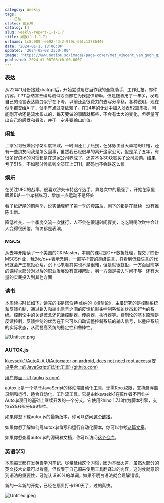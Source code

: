 ```yaml
---
category: Weekly
tags:
  - 总结
status: 已发布
catalog: []
slug: weekly-report-1-1-1-7
title: 周报(1.1-1.7)
urlname: 1c8c009f-e692-4342-9f9c-66fc13786446
date: '2024-01-11 18:06:00'
updated: '2024-05-08 23:04:00'
image: 'https://www.notion.so/images/page-cover/met_vincent_van_gogh_ginoux.jpg'
published: 2024-01-08T08:00:00.000Z
---
```


### 表达


从22年11月份接触chatgpt后，开始尝试用它当作我的全能助手，工作汇报，邮件内容，PPT总结甚至编码测试方面都在为我提供帮助，但是随着用了一年多，发现自己的语言表达能力似乎在下降，以前还会很费力的去写分享稿，各种说明，现在似乎都交给AI了，似乎有点过度依赖了。在24年的计划中加入发表52篇周报，可能刚开始还是流水账式的，每天要做的事情就那些，不会有太大的变化，但尽量写出自己的感受和看法，并不一定非要输出价值。


### 闲扯


上家公司被爆出停发年度绩效，一时间还上了热搜，在脉脉里铺天盖地的吐槽，还有一些朋友问我是怎么回事，虽然我已经很早的离开这家公司，但是呆了五年，有很多好的坏的习惯都是在这家公司养成了，还差不多30块钱买了公司股票，结果亏了51%，不如那时候拿钱全部压上ETH，起码也不会跌这么惨


### 娱乐


在关注UFC的战事，很喜欢沙夫卡特这个选手，算是次中的最强了，开始在家里跟着B站一个up猪练习，增加一点运动不是坏处


看了纸牌屋的前两季，说实话理解了第一季的套路后，剩下的都是在延续，没有推陈出新。


降低社交，一个季度交流一次就行，人不会在很短时间骤变，吃吃喝喝吹吹牛会让人变得很厌倦，每次都是表演。


### MSCS


从去年开始读了一个美国的CS Master，本周的课程是C++数据处理，提交了四份MSCS作业，我对c/c++表示恐惧，一直写托管的高级语言，在看到低级语言的代码就会产生抗拒心理，沉下心来看其实也不是很难，但是就很抗拒，一方面目前学的课程大部分对以后的职业发展没有直接帮助，另一方面是投入时间不够，还有大量的实践投入到其他方面


### 读书


本周读书时长如下，读完的书是诺伯特·维纳的《控制论》，主要研究的是控制系统和反馈机制，通过输入和输出信号之间的反馈机制来控制系统的状态和行为的系统。控制论中的关键概念还包括控制器、传感器、执行器等。控制论的基本原理是反馈控制，反馈控制的优势在于它可以自动调整控制系统的输入信号，以适应系统的实际状态，从而提高系统的稳定性和鲁棒性。


![Untitled.png](https://prod-files-secure.s3.us-west-2.amazonaws.com/5d24fe63-e567-4804-86f9-9fdc62e13082/4d744901-b410-4924-8554-36cce6e9aab7/Untitled.png?X-Amz-Algorithm=AWS4-HMAC-SHA256&X-Amz-Content-Sha256=UNSIGNED-PAYLOAD&X-Amz-Credential=ASIAZI2LB4663LUMY7DD%2F20250226%2Fus-west-2%2Fs3%2Faws4_request&X-Amz-Date=20250226T053910Z&X-Amz-Expires=3600&X-Amz-Security-Token=IQoJb3JpZ2luX2VjEBkaCXVzLXdlc3QtMiJHMEUCIAsdjlUJz3dxmvwUGCwz5VwalxrJLa6Tv7WtyQ7BQs9lAiEApxisQY2L6P3pe5yLxykBA62fo%2FjMvut5CSIGcVmFmyUq%2FwMIURAAGgw2Mzc0MjMxODM4MDUiDOM2C8nc6Bw4iFL4GCrcA8gYOiIZ72z0709ANgZ%2FDaX3YRiYQYw6buiUYcRFwFh0%2FzzLZTixfdDT2mMWsYWbt0%2FXvNRWN4UIeOCuQnqiHmqOj0zWdUglzkJAM9VpwF5Rhp0nbSqLyx2F55Sq5izRYw2j0Iy9QSYx%2BaPtVHPHws0DVcgWV4ArcRy9B0q7o829q2jbbxpHCIkfdPsf5NSZqBMCACKbqCZj089ct%2FFt%2B9IZsNNE9HUZOj8vnwF1g%2BWkV%2B5fphBhi3SS0V3lFwvj0FGQTYpwoQGIX9uUBnnFsDtXkn2RNfBFpYtgPucpi12ccwL6F7ewF4J35HA25jlyzYj2YYAxC2xPnK8O8HBExqkFmpIn5WrHRIdQSD6yM4P9gaNrzfInBWsdE3bO0sEpW7thUlcNq3qrsuFYJE7u6lHaW%2FY4SGilnNPD8aFxEjOP60FrVdJjjkyLN47vZoi1vdLieJXeWaLNbfhZ6Yll6W8CytNicxmRD6x%2FNhLSaHCPxnppvmafMWT2dwYiZj9rl%2FIclG6qixAZfZMTFC9DQXOk%2BAheVbpWgOhCP%2BoO%2FdL1ke8uVpUSeGiMiM5sqLz2IKDzvBNYsdVUZSPSZvVfxFBX19PYN7D5%2FOiy3p%2Bf0loJu2XYVdlMR3gm0Q9fMPi7%2Bb0GOqUBEBlVv2JJmjMlXQa29szkjd15tEXIfOSQgotou6uwYhOhUOkoj1YuuceJsDZtEvn4dZ2eRssEEpWS1b5yJcD7ABCHV0ndXMgZNG90DFbF%2BWBDZjyvbgsIbtZeQOWB8HrWfh3%2F9%2F5LOYi4fF3X3Zy2uFYJLQKap5hW2aoko3TxW069XNdnSHRWPuiK6iNe%2FSCffEOyUAlFwlApnk8aHsjkov7yVy3p&X-Amz-Signature=884c4a7a832ba2bb3444b23dff40d44544c5502ff9844840d3ac2a41b5d51be9&X-Amz-SignedHeaders=host&x-id=GetObject)


### AUTOX.js


[kkevsekk1/AutoX: A UiAutomator on android, does not need root access(安卓平台上的JavaScript自动化工具) (github.com)](https://github.com/kkevsekk1/AutoX)


[用户界面 - UI (autoxjs.com)](http://doc.autoxjs.com/#/ui)


autox.js是一个基于JavaScript的移动端自动化工具，无需Root权限，支持悬浮窗录制和运行，适合自动化、工作流工具。它是由kkevsekk1在原作者不再维护Auto.js项目的基础上继续开发的一个分支。它使用Rhino 1.7.13作为脚本引擎，支持ES5和部分ES6特性。


如果你想下载autox.js的最新版本，你可以访问[这个链接](https://github.com/kkevsekk1/AutoX/releases)。


如果你想了解如何用autox.js编写和运行自动化脚本，你可以参考[这篇文章](https://www.cnblogs.com/ghj1976/p/autoxjs.html)。


如果你想查看autox.js的源码和文档，你可以访问[这个仓库](https://github.com/kkevsekk1/AutoX)。


### 英语学习


本周每天都在发英语学习笔记，尽量延续这个习惯，因为基础太差，虽然大部分的英文技术文章可以看懂，但仅限于自己原来使用工具翻译过的内容，这时候就意识到语法的重要性，可能认识90%的单词，如果不明白语法就会理解错误。


新的一年新的开始，已经在扇贝打卡190天了，过的真快。


![Untitled.jpeg](https://prod-files-secure.s3.us-west-2.amazonaws.com/5d24fe63-e567-4804-86f9-9fdc62e13082/c04d3014-4bd3-4142-a613-19220f0a3512/Untitled.jpeg?X-Amz-Algorithm=AWS4-HMAC-SHA256&X-Amz-Content-Sha256=UNSIGNED-PAYLOAD&X-Amz-Credential=ASIAZI2LB4663LUMY7DD%2F20250226%2Fus-west-2%2Fs3%2Faws4_request&X-Amz-Date=20250226T053910Z&X-Amz-Expires=3600&X-Amz-Security-Token=IQoJb3JpZ2luX2VjEBkaCXVzLXdlc3QtMiJHMEUCIAsdjlUJz3dxmvwUGCwz5VwalxrJLa6Tv7WtyQ7BQs9lAiEApxisQY2L6P3pe5yLxykBA62fo%2FjMvut5CSIGcVmFmyUq%2FwMIURAAGgw2Mzc0MjMxODM4MDUiDOM2C8nc6Bw4iFL4GCrcA8gYOiIZ72z0709ANgZ%2FDaX3YRiYQYw6buiUYcRFwFh0%2FzzLZTixfdDT2mMWsYWbt0%2FXvNRWN4UIeOCuQnqiHmqOj0zWdUglzkJAM9VpwF5Rhp0nbSqLyx2F55Sq5izRYw2j0Iy9QSYx%2BaPtVHPHws0DVcgWV4ArcRy9B0q7o829q2jbbxpHCIkfdPsf5NSZqBMCACKbqCZj089ct%2FFt%2B9IZsNNE9HUZOj8vnwF1g%2BWkV%2B5fphBhi3SS0V3lFwvj0FGQTYpwoQGIX9uUBnnFsDtXkn2RNfBFpYtgPucpi12ccwL6F7ewF4J35HA25jlyzYj2YYAxC2xPnK8O8HBExqkFmpIn5WrHRIdQSD6yM4P9gaNrzfInBWsdE3bO0sEpW7thUlcNq3qrsuFYJE7u6lHaW%2FY4SGilnNPD8aFxEjOP60FrVdJjjkyLN47vZoi1vdLieJXeWaLNbfhZ6Yll6W8CytNicxmRD6x%2FNhLSaHCPxnppvmafMWT2dwYiZj9rl%2FIclG6qixAZfZMTFC9DQXOk%2BAheVbpWgOhCP%2BoO%2FdL1ke8uVpUSeGiMiM5sqLz2IKDzvBNYsdVUZSPSZvVfxFBX19PYN7D5%2FOiy3p%2Bf0loJu2XYVdlMR3gm0Q9fMPi7%2Bb0GOqUBEBlVv2JJmjMlXQa29szkjd15tEXIfOSQgotou6uwYhOhUOkoj1YuuceJsDZtEvn4dZ2eRssEEpWS1b5yJcD7ABCHV0ndXMgZNG90DFbF%2BWBDZjyvbgsIbtZeQOWB8HrWfh3%2F9%2F5LOYi4fF3X3Zy2uFYJLQKap5hW2aoko3TxW069XNdnSHRWPuiK6iNe%2FSCffEOyUAlFwlApnk8aHsjkov7yVy3p&X-Amz-Signature=ed15ee938cea074a8aa1a8b172535ab744a46e0929351d93dee3c4fe3178cce5&X-Amz-SignedHeaders=host&x-id=GetObject)

